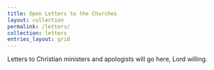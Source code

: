 ```yaml
---
title: Open Letters to the Churches
layout: collection
permalink: /letters/
collection: letters
entries_layout: grid
---
```


Letters to Christian ministers and apologists will go here, Lord willing.